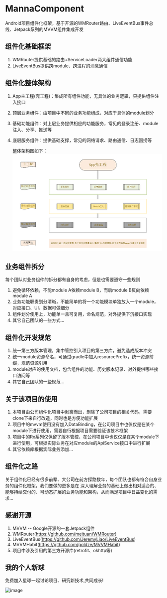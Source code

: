 # MannaComponent
Android项目组件化框架，基于开源的WMRouter路由、LiveEventBus事件总线、Jetpack系列的MVVM组件集成开发


## 组件化基础框架
1. WMRouter提供基础的路由+ServiceLoader两大组件通信功能
2. LiveEventBus提供跨module、跨进程的消息通信


## 组件化整体架构
1. App主工程(壳工程)：集成所有组件功能，无具体的业务逻辑，只提供组件注入接口
2. 顶层业务组件：由项目中不同的业务功能组成，对应于具体的module划分
3. 基础功能组件：对上层业务提供相应的功能服务，常见的登录注册、module注入、分享、推送等
4. 底层服务组件：提供基础支撑，常见的网络请求、路由通信、日志回捞等


    整体架构图如下：
![Image](https://github.com/MannaYang/MannaComponent/blob/master/snapshot/ic_component.png)

## 业务组件拆分
每个团队对业务组件的拆分都有自身的考虑，但是也需要遵守一些规则
1. 避免循环依赖，不能module A依赖module B，而后module B反向依赖module A
2. 业务功能职责划分清晰，不能简单的将一个功能模块单独放入一个module，对应接口、UI、数据可做细分
3. 组件划分使用上，功能单一且可复用，命名规范，对外提供下沉接口实现
4. 其它自己团队的一些方式...

## 组件化开发规范
1. 统一第三方版本管理，集中管控引入项目的第三方库，避免造成版本冲突
2. 统一module资源命名，可通过gradle中加入resourcePrefix，统一资源前缀，规范资源引用
3. module对应的使用文档，包含组件的功能、历史版本记录、对外提供哪些接口访问等
4. 其它自己团队的一些规范...

## 关于该项目的使用
1. 本项目由公司组件化项目中剥离而出，删除了公司项目的相关代码，需要clone下来自行改造，同时也是方便功能扩展
2. 项目中的mvvm使用没有加入DataBinding，在公司项目中也仅仅是在某个module下进行使用，需要自行根据项目需要验证该技术框架
3. 项目中的Rx系列仅保留了版本管控，在公司项目中也仅仅是在某个module下进行使用，可根据实际业务在对应module的ApiService接口中进行扩展
4. 其它依赖库根据实际业务添加...


## 组件化之路
关于组件化已经有很多前辈、大公司在前方探路数年，每个团队也都有符合自身业务的组件化框架，我们要做的更多是在
深入理解业务的基础上做出相对适合的、能够持续交付的、可动态扩展的业务功能和架构，从而满足项目中日益变化的需求...


## 感谢开源
1. MVVM  -- Google开源的一套Jetpack组件
1. WMRouter(https://github.com/meituan/WMRouter)
2. LiveEventBus(https://github.com/JeremyLiao/LiveEventBus)
3. MVVMHabit(https://github.com/goldze/MVVMHabit)
4. 项目中涉及引用的第三方开源库(retrofit、okhttp等)


## 我的个人新球

  免费加入星球一起讨论项目、研究新技术,共同成长!
  
![image](https://github.com/MannaYang/AudioVideoCodec/blob/master/screenshot/xiaomiquan.png)
